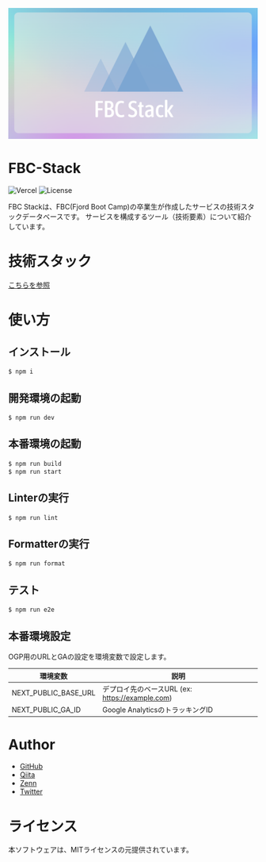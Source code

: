 ![fbc_logo](./public/images/fbcstack_ogp.png)



# FBC-Stack

![Vercel](http://therealsujitk-vercel-badge.vercel.app/?app=fbc-stack) ![License](https://img.shields.io/badge/license-MIT-blue)

FBC Stackは、FBC(Fjord Boot Camp)の卒業生が作成したサービスの技術スタックデータベースです。
サービスを構成するツール（技術要素）について紹介しています。



# 技術スタック

[こちらを参照](https://fbc-stack.vercel.app/about)



# 使い方

## インストール

```
$ npm i
```

## 開発環境の起動

```
$ npm run dev
```

## 本番環境の起動
```
$ npm run build
$ npm run start
```

## Linterの実行

```
$ npm run lint
```

## Formatterの実行

```
$ npm run format
```

## テスト

```
$ npm run e2e
```

## 本番環境設定

OGP用のURLとGAの設定を環境変数で設定します。

| 環境変数 | 説明 |
| --- | --- |
| NEXT_PUBLIC_BASE_URL | デプロイ先のベースURL (ex: https://example.com) |
| NEXT_PUBLIC_GA_ID　| Google AnalyticsのトラッキングID |



# Author

* [GitHub](https://github.com/mh-mobile)
* [Qiita](https://qiita.com/mh_mobiler)
* [Zenn](https://zenn.dev/mh)
* [Twitter](https://twitter.com/mh_mobiler)

# ライセンス

本ソフトウェアは、MITライセンスの元提供されています。
